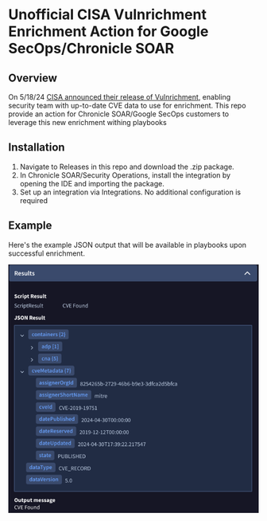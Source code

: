 # Unofficial CISA Vulnrichment Enrichment Action for Google SecOps/Chronicle SOAR


## Overview
On 5/18/24 [CISA announced their release of Vulnrichment](https://www.linkedin.com/posts/cisagov_we-understand-that-timely-and-accurate-information-activity-7193995615737901056-8PNq?utm_source=share&utm_medium=member_desktop), enabling security team with up-to-date CVE data to use for enrichment. This repo provide an action for Chronicle SOAR/Google SecOps customers to leverage this new enrichment withing playbooks

## Installation
1. Navigate to Releases in this repo and download the .zip package.
2. In Chronicle SOAR/Security Operations, install the integration by opening the IDE and importing the package.
3. Set up an integration via Integrations. No additional configuration is required

## Example
Here's the example JSON output that will be available in playbooks upon successful enrichment.

![Vulnrichment](vulnrichment-output.png?raw=true)
